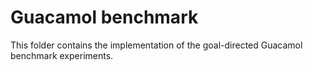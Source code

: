 # Guacamol benchmark

This folder contains the implementation of the goal-directed Guacamol benchmark experiments.
